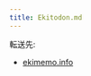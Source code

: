 ```yaml
---
title: Ekitodon.md
---
```

<div>

転送先:

-   [ekimemo.info](/Ekimemo.info "Ekimemo.info")

</div>

<div>

</div>
